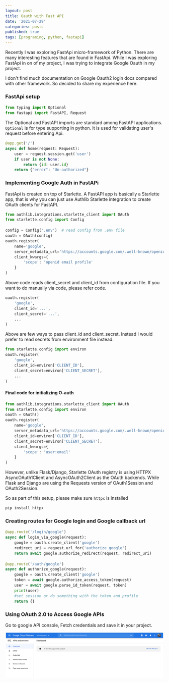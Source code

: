 ```yaml
---
layout: post
title: Oauth with Fast API
date: '2021-07-29'
categories: posts
published: true
tags: [programing, python, fastapi]
---
```


Recently I was exploring FastApi micro-framework of Python. There are many interesting features that are found in FastApi. While I was exploring FastApi in on of my project, I was trying to integrate Google Oauth in my project. 

I don't find much documentation on Google Oauth2 login docs compared with other framework. So decided to share my experience here.

### FastApi setup

```python
from typing import Optional
from fastapi import FastAPI, Request
```

The Optional and FastAPI imports are standard among FastAPI applications. `Optional` is for type supporting in python. It is used for validating user's request before entering Api.


```python
@app.get('/')
async def home(request: Request):
    user = request.session.get('user')
    if user is not None:
        return {id: user.id}
    return {"error": "Un-authorized"}

```

### Implementing Google Auth in FastAPi

FastApi is created on top of Starlette. A FastAPI app is basically a Starlette app, that is why you can just use Authlib Starlette integration to create OAuth clients for FastAPI.

```python
from authlib.integrations.starlette_client import OAuth
from starlette.config import Config

config = Config('.env')  # read config from .env file
oauth = OAuth(config)
oauth.register(
    name='google',
    server_metadata_url='https://accounts.google.com/.well-known/openid-configuration',
    client_kwargs={
        'scope': 'openid email profile'
    }
)
```

Above code reads client_secret and client_id from configuration file. If you want to do manually via code, please refer code.

```python
oauth.register(
    'google',
    client_id='...',
    client_secret='...',
    ...
)
```

Above are few ways to pass client_id and client_secret. Instead I would prefer to read secrets from environment file instead.

```python
from starlette.config import environ
oauth.register(
    'google',
    client_id=environ['CLIENT_ID'],
    client_secret=environ['CLIENT_SECRET'],
    ...
)
```

#### Final code for initializing O-auth

```python
from authlib.integrations.starlette_client import OAuth
from starlette.config import environ
oauth = OAuth()
oauth.register(
    name='google',
    server_metadata_url='https://accounts.google.com/.well-known/openid-configuration',
    client_id=environ['CLIENT_ID'],
    client_secret=environ['CLIENT_SECRET'],
    client_kwargs={
        'scope': 'user:email'
    }
)
```

However, unlike Flask/Django, Starlette OAuth registry is using HTTPX AsyncOAuth1Client and AsyncOAuth2Client as the OAuth backends. While Flask and Django are using the Requests version of OAuth1Session and OAuth2Session.

So as part of this setup, please make sure `httpx` is installed

```bash
pip install httpx
```

### Creating routes for Google login and Google callback url

```python
@app.route('/login/google')
async def login_via_google(request):
    google = oauth.create_client('google')
    redirect_uri = request.url_for('authorize_google')
    return await google.authorize_redirect(request, redirect_uri)

@app.route('/auth/google')
async def authorize_google(request):
    google = oauth.create_client('google')
    token = await google.authorize_access_token(request)
    user = await google.parse_id_token(request, token)
    print(user)
    #set session or do something with the token and profile
    return {}

```

###  Using OAuth 2.0 to Access Google APIs

Go to google API console, Fetch credentials and save it in your project.
<div style="width:500px; margin: 10px auto"><img src="/img/blogs/fast-api/google-console.png" /></div>

